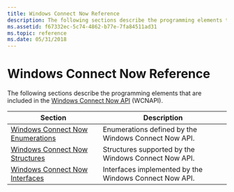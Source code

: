 ```yaml
---
title: Windows Connect Now Reference
description: The following sections describe the programming elements that are included in the Windows Connect Now API (WCNAPI).
ms.assetid: f67332ec-5c74-4862-b77e-7fa84511ad31
ms.topic: reference
ms.date: 05/31/2018
---
```


# Windows Connect Now Reference

The following sections describe the programming elements that are included in the [Windows Connect Now API](portal.md) (WCNAPI).



| Section                                                                  | Description                                            |
|--------------------------------------------------------------------------|--------------------------------------------------------|
| [Windows Connect Now Enumerations](windows-connect-now-enumerations.md) | Enumerations defined by the Windows Connect Now API.   |
| [Windows Connect Now Structures](windows-connect-now-structures.md)     | Structures supported by the Windows Connect Now API.   |
| [Windows Connect Now Interfaces](windows-connect-now-interfaces.md)     | Interfaces implemented by the Windows Connect Now API. |



 

 

 




